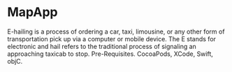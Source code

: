 # MapApp
E-hailing is a process of ordering a car, taxi, limousine, or any other form of transportation pick up via a computer or mobile device. The E stands for electronic and hail refers to the traditional process of signaling an approaching taxicab to stop.
Pre-Requisites.
CocoaPods,
XCode,
Swift,
objC.
